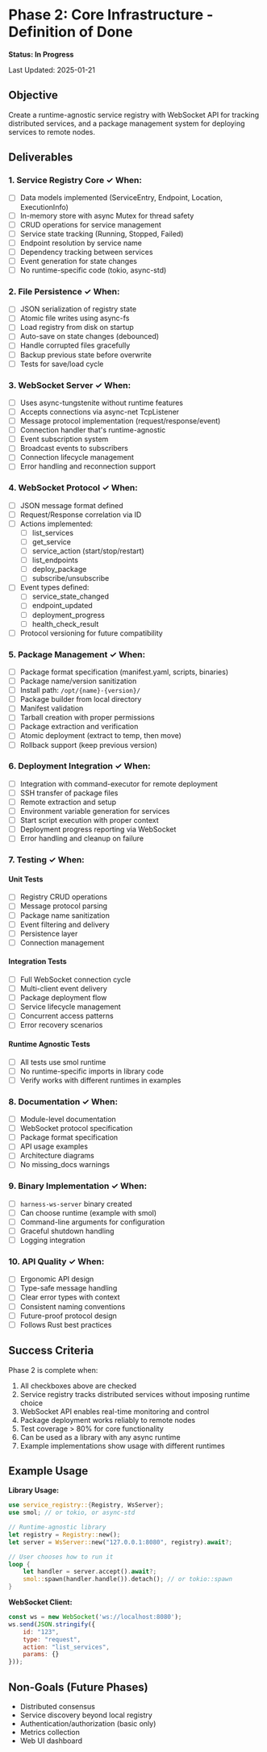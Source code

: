 # Phase 2: Core Infrastructure - Definition of Done

**Status: In Progress**

Last Updated: 2025-01-21

## Objective
Create a runtime-agnostic service registry with WebSocket API for tracking distributed services, and a package management system for deploying services to remote nodes.

## Deliverables

### 1. Service Registry Core ✓ When:
- [ ] Data models implemented (ServiceEntry, Endpoint, Location, ExecutionInfo)
- [ ] In-memory store with async Mutex for thread safety
- [ ] CRUD operations for service management
- [ ] Service state tracking (Running, Stopped, Failed)
- [ ] Endpoint resolution by service name
- [ ] Dependency tracking between services
- [ ] Event generation for state changes
- [ ] No runtime-specific code (tokio, async-std)

### 2. File Persistence ✓ When:
- [ ] JSON serialization of registry state
- [ ] Atomic file writes using async-fs
- [ ] Load registry from disk on startup
- [ ] Auto-save on state changes (debounced)
- [ ] Handle corrupted files gracefully
- [ ] Backup previous state before overwrite
- [ ] Tests for save/load cycle

### 3. WebSocket Server ✓ When:
- [ ] Uses async-tungstenite without runtime features
- [ ] Accepts connections via async-net TcpListener
- [ ] Message protocol implementation (request/response/event)
- [ ] Connection handler that's runtime-agnostic
- [ ] Event subscription system
- [ ] Broadcast events to subscribers
- [ ] Connection lifecycle management
- [ ] Error handling and reconnection support

### 4. WebSocket Protocol ✓ When:
- [ ] JSON message format defined
- [ ] Request/Response correlation via ID
- [ ] Actions implemented:
  - [ ] list_services
  - [ ] get_service
  - [ ] service_action (start/stop/restart)
  - [ ] list_endpoints
  - [ ] deploy_package
  - [ ] subscribe/unsubscribe
- [ ] Event types defined:
  - [ ] service_state_changed
  - [ ] endpoint_updated
  - [ ] deployment_progress
  - [ ] health_check_result
- [ ] Protocol versioning for future compatibility

### 5. Package Management ✓ When:
- [ ] Package format specification (manifest.yaml, scripts, binaries)
- [ ] Package name/version sanitization
- [ ] Install path: `/opt/{name}-{version}/`
- [ ] Package builder from local directory
- [ ] Manifest validation
- [ ] Tarball creation with proper permissions
- [ ] Package extraction and verification
- [ ] Atomic deployment (extract to temp, then move)
- [ ] Rollback support (keep previous version)

### 6. Deployment Integration ✓ When:
- [ ] Integration with command-executor for remote deployment
- [ ] SSH transfer of package files
- [ ] Remote extraction and setup
- [ ] Environment variable generation for services
- [ ] Start script execution with proper context
- [ ] Deployment progress reporting via WebSocket
- [ ] Error handling and cleanup on failure

### 7. Testing ✓ When:

#### Unit Tests
- [ ] Registry CRUD operations
- [ ] Message protocol parsing
- [ ] Package name sanitization
- [ ] Event filtering and delivery
- [ ] Persistence layer
- [ ] Connection management

#### Integration Tests  
- [ ] Full WebSocket connection cycle
- [ ] Multi-client event delivery
- [ ] Package deployment flow
- [ ] Service lifecycle management
- [ ] Concurrent access patterns
- [ ] Error recovery scenarios

#### Runtime Agnostic Tests
- [ ] All tests use smol runtime
- [ ] No runtime-specific imports in library code
- [ ] Verify works with different runtimes in examples

### 8. Documentation ✓ When:
- [ ] Module-level documentation
- [ ] WebSocket protocol specification
- [ ] Package format specification
- [ ] API usage examples
- [ ] Architecture diagrams
- [ ] No missing_docs warnings

### 9. Binary Implementation ✓ When:
- [ ] `harness-ws-server` binary created
- [ ] Can choose runtime (example with smol)
- [ ] Command-line arguments for configuration
- [ ] Graceful shutdown handling
- [ ] Logging integration

### 10. API Quality ✓ When:
- [ ] Ergonomic API design
- [ ] Type-safe message handling
- [ ] Clear error types with context
- [ ] Consistent naming conventions
- [ ] Future-proof protocol design
- [ ] Follows Rust best practices

## Success Criteria

Phase 2 is complete when:
1. All checkboxes above are checked
2. Service registry tracks distributed services without imposing runtime choice
3. WebSocket API enables real-time monitoring and control
4. Package deployment works reliably to remote nodes
5. Test coverage > 80% for core functionality
6. Can be used as a library with any async runtime
7. Example implementations show usage with different runtimes

## Example Usage

**Library Usage:**
```rust
use service_registry::{Registry, WsServer};
use smol; // or tokio, or async-std

// Runtime-agnostic library
let registry = Registry::new();
let server = WsServer::new("127.0.0.1:8080", registry).await?;

// User chooses how to run it
loop {
    let handler = server.accept().await?;
    smol::spawn(handler.handle()).detach(); // or tokio::spawn
}
```

**WebSocket Client:**
```javascript
const ws = new WebSocket('ws://localhost:8080');
ws.send(JSON.stringify({
    id: "123",
    type: "request",
    action: "list_services",
    params: {}
}));
```

## Non-Goals (Future Phases)
- Distributed consensus
- Service discovery beyond local registry
- Authentication/authorization (basic only)
- Metrics collection
- Web UI dashboard